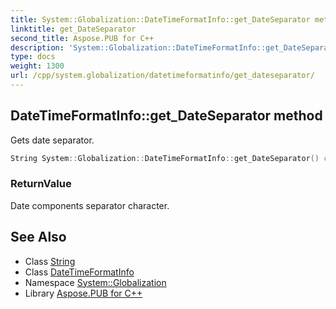 ```yaml
---
title: System::Globalization::DateTimeFormatInfo::get_DateSeparator method
linktitle: get_DateSeparator
second_title: Aspose.PUB for C++
description: 'System::Globalization::DateTimeFormatInfo::get_DateSeparator method. Gets date separator in C++.'
type: docs
weight: 1300
url: /cpp/system.globalization/datetimeformatinfo/get_dateseparator/
---
```

## DateTimeFormatInfo::get_DateSeparator method


Gets date separator.

```cpp
String System::Globalization::DateTimeFormatInfo::get_DateSeparator() const
```


### ReturnValue

Date components separator character.

## See Also

* Class [String](../../../system/string/)
* Class [DateTimeFormatInfo](../)
* Namespace [System::Globalization](../../)
* Library [Aspose.PUB for C++](../../../)
